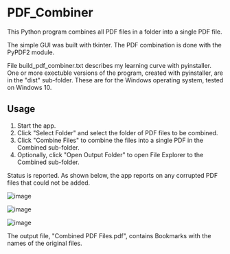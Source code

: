 # PDF_Combiner

This Python program combines all PDF files in a folder into a single PDF file.

The simple GUI was built with tkinter.  The PDF combination is done with the PyPDF2 module.

File build_pdf_combiner.txt describes my learning curve with pyinstaller.  One or more exectuble versions of the program, created with pyinstaller, are in the "dist" sub-folder.  These are for the Windows operating system, tested on Windows 10.

## Usage

1.  Start the app.
2.  Click "Select Folder" and select the folder of PDF files to be combined.
3.  Click "Combine Files" to combine the files into a single PDF in the Combined sub-folder.
4.  Optionally, click "Open Output Folder" to open File Explorer to the Combined sub-folder.

Status is reported.  As shown below, the app reports on any corrupted PDF files that could not be added.

![image](https://user-images.githubusercontent.com/99143745/154312374-8361dca7-5572-4bd7-ae57-a0400aa2ba88.png)

![image](https://user-images.githubusercontent.com/99143745/154312430-c2c62c83-3d1b-42d5-8370-ab378cf47441.png)

![image](https://user-images.githubusercontent.com/99143745/154312586-6c7ebb14-4ff1-42b2-843d-c3bc20236759.png)

The output file, "Combined PDF Files.pdf", contains Bookmarks with the names of the original files.
